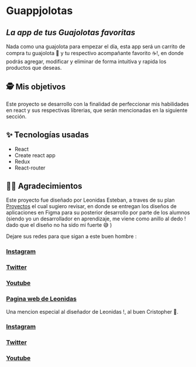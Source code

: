 # Guappjolotas
## _La app de tus Guajolotas favoritas_

Nada como una guajolota para empezar el día, esta app será un carrito de compra tu guajolota 🥙 y tu respectivo acompañante favorito ☕!, en donde podrás agregar, modificar y eliminar de forma intuitiva y rapida los productos que deseas. 

## 🕵‍️ Mis objetivos

Este proyecto se desarrollo con la finalidad de perfeccionar mis habilidades en react y sus respectivas librerias, que serán mencionadas en la siguiente sección.

## ✨ Tecnologías usadas
- React 
- Create react app
- Redux
- React-router

## 👨‍🏫 Agradecimientos 

Este proyecto fue diseñado por Leonidas Esteban, a traves de su plan [Proyectos](https://leonidasesteban.com/proyectos) el cual sugiero revisar, en donde se entregan los diseños de aplicaciones en Figma para su posterior desarrollo por parte de los alumnos (siendo yo un desarrollador en aprendizaje, me viene como anillo al dedo ! dado que el diseño no ha sido mi fuerte 😅 )

Dejare sus redes para que sigan a este buen hombre :
### [Instagram](https://www.instagram.com/leonidasesteban/)
### [Twitter](https://twitter.com/LeonidasEsteban)
### [Youtube](https://www.youtube.com/user/LeonidasEsteban)
### [Pagina web de Leonidas](https://leonidasesteban.com/)

Una mencion especial al diseñador de Leonidas !, al buen Cristopher 👏.
### [Instagram](https://www.instagram.com/uxcristopher/)
### [Twitter](https://twitter.com/uxcristopher)
### [Youtube](https://www.youtube.com/channel/UCRgsKhrmxW8V8jIlzHnAzCw)
